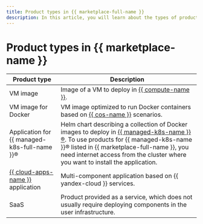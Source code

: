 ```yaml
---
title: Product types in {{ marketplace-full-name }}
description: In this article, you will learn about the types of products in {{ marketplace-name }} and see their description.
---
```


# Product types in {{ marketplace-name }}

| **Product type** | **Description** |
| --- | --- |
| VM image | Image of a VM to deploy in [{{ compute-name }}](../../../compute/). |
| VM image for Docker | VM image optimized to run Docker containers based on [{{ cos-name }}](../../../cos/) scenarios. |
| Application for {{ managed-k8s-full-name }}® | Helm chart describing a collection of Docker images to deploy in [{{ managed-k8s-name }}®](../../../managed-kubernetes/). To use products for {{ managed-k8s-name }}® listed in {{ marketplace-full-name }}, you need internet access from the cluster where you want to install the application. |
| [{{ cloud-apps-name }}](../../../cloud-apps/) application | Multi-component application based on {{ yandex-cloud }} services. |
| SaaS | Product provided as a service, which does not usually require deploying components in the user infrastructure. |